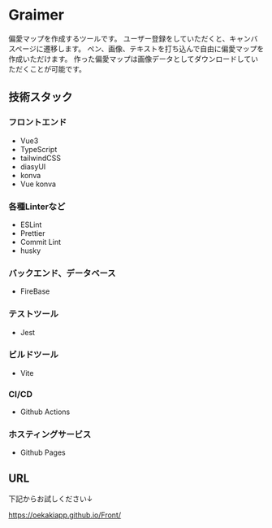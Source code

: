 # Graimer

偏愛マップを作成するツールです。
ユーザー登録をしていただくと、キャンバスページに遷移します。
ペン、画像、テキストを打ち込んで自由に偏愛マップを作成いただけます。
作った偏愛マップは画像データとしてダウンロードしていただくことが可能です。

## 技術スタック

### フロントエンド

- Vue3
- TypeScript
- tailwindCSS
- diasyUI
- konva
- Vue konva

### 各種Linterなど

- ESLint
- Prettier
- Commit Lint
- husky

### バックエンド、データベース

- FireBase

### テストツール

- Jest

### ビルドツール

- Vite

### CI/CD

- Github Actions

### ホスティングサービス

- Github Pages

## URL

下記からお試しください↓

https://oekakiapp.github.io/Front/
